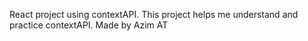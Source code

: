 React project using contextAPI.
This project helps me understand and practice contextAPI.
Made by Azim AT